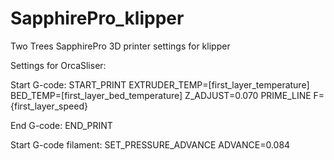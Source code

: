 # SapphirePro_klipper
Two Trees SapphirePro 3D printer settings for klipper

Settings for OrcaSliser:
  
  Start G-code:
  START_PRINT EXTRUDER_TEMP=[first_layer_temperature] BED_TEMP=[first_layer_bed_temperature] Z_ADJUST=0.070
  PRIME_LINE F={first_layer_speed}
  
  End G-code:
  END_PRINT

  Start G-code filament:
  SET_PRESSURE_ADVANCE ADVANCE=0.084
